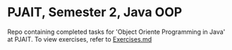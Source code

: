# PJAIT, Semester 2, Java OOP
Repo containing completed tasks for 'Object Oriente Programming in Java' at PJAIT. To view exercises, refer to [Exercises.md](https://github.com/Misakuja/PJAIT_Java-OOP/blob/main/Exercises.md)
